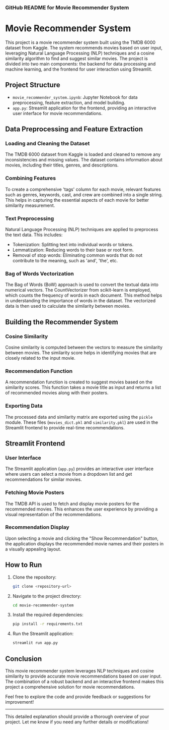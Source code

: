 ### GitHub README for Movie Recommender System

# Movie Recommender System

This project is a movie recommender system built using the TMDB 6000 dataset from Kaggle. The system recommends movies based on user input, leveraging Natural Language Processing (NLP) techniques and a cosine similarity algorithm to find and suggest similar movies. The project is divided into two main components: the backend for data processing and machine learning, and the frontend for user interaction using Streamlit.

## Project Structure

- `movie_recommender_system.ipynb`: Jupyter Notebook for data preprocessing, feature extraction, and model building.
- `app.py`: Streamlit application for the frontend, providing an interactive user interface for movie recommendations.

## Data Preprocessing and Feature Extraction

### Loading and Cleaning the Dataset
The TMDB 6000 dataset from Kaggle is loaded and cleaned to remove any inconsistencies and missing values. The dataset contains information about movies, including their titles, genres, and descriptions.

### Combining Features
To create a comprehensive 'tags' column for each movie, relevant features such as genres, keywords, cast, and crew are combined into a single string. This helps in capturing the essential aspects of each movie for better similarity measurement.

### Text Preprocessing
Natural Language Processing (NLP) techniques are applied to preprocess the text data. This includes:
- Tokenization: Splitting text into individual words or tokens.
- Lemmatization: Reducing words to their base or root form.
- Removal of stop words: Eliminating common words that do not contribute to the meaning, such as 'and', 'the', etc.

### Bag of Words Vectorization
The Bag of Words (BoW) approach is used to convert the textual data into numerical vectors. The CountVectorizer from scikit-learn is employed, which counts the frequency of words in each document. This method helps in understanding the importance of words in the dataset. The vectorized data is then used to calculate the similarity between movies.

## Building the Recommender System

### Cosine Similarity
Cosine similarity is computed between the vectors to measure the similarity between movies. The similarity score helps in identifying movies that are closely related to the input movie.

### Recommendation Function
A recommendation function is created to suggest movies based on the similarity scores. This function takes a movie title as input and returns a list of recommended movies along with their posters.

### Exporting Data
The processed data and similarity matrix are exported using the `pickle` module. These files (`movies_dict.pkl` and `similarity.pkl`) are used in the Streamlit frontend to provide real-time recommendations.

## Streamlit Frontend

### User Interface
The Streamlit application (`app.py`) provides an interactive user interface where users can select a movie from a dropdown list and get recommendations for similar movies.

### Fetching Movie Posters
The TMDB API is used to fetch and display movie posters for the recommended movies. This enhances the user experience by providing a visual representation of the recommendations.

### Recommendation Display
Upon selecting a movie and clicking the "Show Recommendation" button, the application displays the recommended movie names and their posters in a visually appealing layout.

## How to Run

1. Clone the repository:
   ```bash
   git clone <repository-url>
   ```
2. Navigate to the project directory:
   ```bash
   cd movie-recommender-system
   ```
3. Install the required dependencies:
   ```bash
   pip install -r requirements.txt
   ```
4. Run the Streamlit application:
   ```bash
   streamlit run app.py
   ```

## Conclusion

This movie recommender system leverages NLP techniques and cosine similarity to provide accurate movie recommendations based on user input. The combination of a robust backend and an interactive frontend makes this project a comprehensive solution for movie recommendations.

Feel free to explore the code and provide feedback or suggestions for improvement!

---

This detailed explanation should provide a thorough overview of your project. Let me know if you need any further details or modifications!
